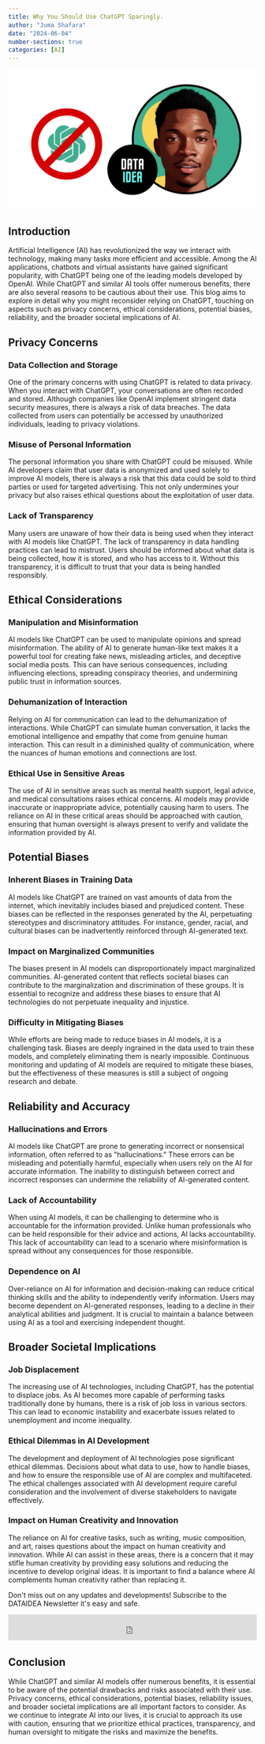 ```yaml
---
title: Why You Should Use ChatGPT Sparingly.
author: "Juma Shafara"
date: "2024-06-04"
number-sections: true
categories: [AI]
---
```


![](thumbnail.png)

## Introduction

Artificial Intelligence (AI) has revolutionized the way we interact with technology, making many tasks more efficient and accessible. Among the AI applications, chatbots and virtual assistants have gained significant popularity, with ChatGPT being one of the leading models developed by OpenAI. While ChatGPT and similar AI tools offer numerous benefits, there are also several reasons to be cautious about their use. This blog aims to explore in detail why you might reconsider relying on ChatGPT, touching on aspects such as privacy concerns, ethical considerations, potential biases, reliability, and the broader societal implications of AI.

## Privacy Concerns

### Data Collection and Storage

One of the primary concerns with using ChatGPT is related to data privacy. When you interact with ChatGPT, your conversations are often recorded and stored. Although companies like OpenAI implement stringent data security measures, there is always a risk of data breaches. The data collected from users can potentially be accessed by unauthorized individuals, leading to privacy violations.

### Misuse of Personal Information

The personal information you share with ChatGPT could be misused. While AI developers claim that user data is anonymized and used solely to improve AI models, there is always a risk that this data could be sold to third parties or used for targeted advertising. This not only undermines your privacy but also raises ethical questions about the exploitation of user data.

### Lack of Transparency

Many users are unaware of how their data is being used when they interact with AI models like ChatGPT. The lack of transparency in data handling practices can lead to mistrust. Users should be informed about what data is being collected, how it is stored, and who has access to it. Without this transparency, it is difficult to trust that your data is being handled responsibly.

<script async src="https://pagead2.googlesyndication.com/pagead/js/adsbygoogle.js?client=ca-pub-8076040302380238"
     crossorigin="anonymous"></script>

<ins class="adsbygoogle"
     style="display:block; text-align:center;"
     data-ad-layout="in-article"
     data-ad-format="fluid"
     data-ad-client="ca-pub-8076040302380238"
     data-ad-slot="8693891310"></ins>

<script>
     (adsbygoogle = window.adsbygoogle || []).push({});
</script>

## Ethical Considerations

### Manipulation and Misinformation

AI models like ChatGPT can be used to manipulate opinions and spread misinformation. The ability of AI to generate human-like text makes it a powerful tool for creating fake news, misleading articles, and deceptive social media posts. This can have serious consequences, including influencing elections, spreading conspiracy theories, and undermining public trust in information sources.

### Dehumanization of Interaction

Relying on AI for communication can lead to the dehumanization of interactions. While ChatGPT can simulate human conversation, it lacks the emotional intelligence and empathy that come from genuine human interaction. This can result in a diminished quality of communication, where the nuances of human emotions and connections are lost.

### Ethical Use in Sensitive Areas

The use of AI in sensitive areas such as mental health support, legal advice, and medical consultations raises ethical concerns. AI models may provide inaccurate or inappropriate advice, potentially causing harm to users. The reliance on AI in these critical areas should be approached with caution, ensuring that human oversight is always present to verify and validate the information provided by AI.

<script async src="https://pagead2.googlesyndication.com/pagead/js/adsbygoogle.js?client=ca-pub-8076040302380238"
     crossorigin="anonymous"></script>

<ins class="adsbygoogle"
     style="display:block; text-align:center;"
     data-ad-layout="in-article"
     data-ad-format="fluid"
     data-ad-client="ca-pub-8076040302380238"
     data-ad-slot="8693891310"></ins>

<script>
     (adsbygoogle = window.adsbygoogle || []).push({});
</script>

## Potential Biases

### Inherent Biases in Training Data

AI models like ChatGPT are trained on vast amounts of data from the internet, which inevitably includes biased and prejudiced content. These biases can be reflected in the responses generated by the AI, perpetuating stereotypes and discriminatory attitudes. For instance, gender, racial, and cultural biases can be inadvertently reinforced through AI-generated text.

### Impact on Marginalized Communities

The biases present in AI models can disproportionately impact marginalized communities. AI-generated content that reflects societal biases can contribute to the marginalization and discrimination of these groups. It is essential to recognize and address these biases to ensure that AI technologies do not perpetuate inequality and injustice.

### Difficulty in Mitigating Biases

While efforts are being made to reduce biases in AI models, it is a challenging task. Biases are deeply ingrained in the data used to train these models, and completely eliminating them is nearly impossible. Continuous monitoring and updating of AI models are required to mitigate these biases, but the effectiveness of these measures is still a subject of ongoing research and debate.

<script async src="https://pagead2.googlesyndication.com/pagead/js/adsbygoogle.js?client=ca-pub-8076040302380238"
     crossorigin="anonymous"></script>

<ins class="adsbygoogle"
     style="display:block; text-align:center;"
     data-ad-layout="in-article"
     data-ad-format="fluid"
     data-ad-client="ca-pub-8076040302380238"
     data-ad-slot="8693891310"></ins>

<script>
     (adsbygoogle = window.adsbygoogle || []).push({});
</script>

## Reliability and Accuracy

### Hallucinations and Errors

AI models like ChatGPT are prone to generating incorrect or nonsensical information, often referred to as "hallucinations." These errors can be misleading and potentially harmful, especially when users rely on the AI for accurate information. The inability to distinguish between correct and incorrect responses can undermine the reliability of AI-generated content.

### Lack of Accountability

When using AI models, it can be challenging to determine who is accountable for the information provided. Unlike human professionals who can be held responsible for their advice and actions, AI lacks accountability. This lack of accountability can lead to a scenario where misinformation is spread without any consequences for those responsible.

### Dependence on AI

Over-reliance on AI for information and decision-making can reduce critical thinking skills and the ability to independently verify information. Users may become dependent on AI-generated responses, leading to a decline in their analytical abilities and judgment. It is crucial to maintain a balance between using AI as a tool and exercising independent thought.

<script async src="https://pagead2.googlesyndication.com/pagead/js/adsbygoogle.js?client=ca-pub-8076040302380238"
     crossorigin="anonymous"></script>

<ins class="adsbygoogle"
     style="display:block; text-align:center;"
     data-ad-layout="in-article"
     data-ad-format="fluid"
     data-ad-client="ca-pub-8076040302380238"
     data-ad-slot="8693891310"></ins>

<script>
     (adsbygoogle = window.adsbygoogle || []).push({});
</script>

## Broader Societal Implications

### Job Displacement

The increasing use of AI technologies, including ChatGPT, has the potential to displace jobs. As AI becomes more capable of performing tasks traditionally done by humans, there is a risk of job loss in various sectors. This can lead to economic instability and exacerbate issues related to unemployment and income inequality.

### Ethical Dilemmas in AI Development

The development and deployment of AI technologies pose significant ethical dilemmas. Decisions about what data to use, how to handle biases, and how to ensure the responsible use of AI are complex and multifaceted. The ethical challenges associated with AI development require careful consideration and the involvement of diverse stakeholders to navigate effectively.

### Impact on Human Creativity and Innovation

The reliance on AI for creative tasks, such as writing, music composition, and art, raises questions about the impact on human creativity and innovation. While AI can assist in these areas, there is a concern that it may stifle human creativity by providing easy solutions and reducing the incentive to develop original ideas. It is important to find a balance where AI complements human creativity rather than replacing it.

<div class="p-3">
<p class=pb-1>
Don't miss out on any updates and developments! Subscribe to the DATAIDEA Newsletter it's easy and safe.
</p>
<iframe src="https://embeds.beehiiv.com/5fc7c425-9c7e-4e08-a514-ad6c22beee74?slim=true" data-test-id="beehiiv-embed" height="52" frameborder="0" scrolling="no" style="margin: 0; border-radius: 0px !important; background-color: transparent; width: 100%;" ></iframe>
</div>

## Conclusion

While ChatGPT and similar AI models offer numerous benefits, it is essential to be aware of the potential drawbacks and risks associated with their use. Privacy concerns, ethical considerations, potential biases, reliability issues, and broader societal implications are all important factors to consider. As we continue to integrate AI into our lives, it is crucial to approach its use with caution, ensuring that we prioritize ethical practices, transparency, and human oversight to mitigate the risks and maximize the benefits.
